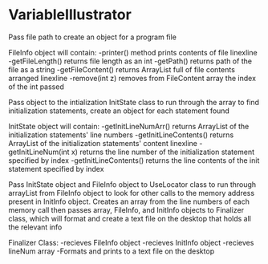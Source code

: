 # VariableIllustrator

Pass file path to create an object for a program file

FileInfo object will contain:
-printer() method prints contents of file linexline
-getFileLength() returns file length as an int
-getPath() returns path of the file as a string
-getFileContent() returns ArrayList<String> full of file contents arranged linexline
-remove(int z) removes from FileContent array the index of the int passed

Pass object to the intialization InitState class to run through the
array to find initialization statements, create an
object for each statement found

InitState object will contain:
-getInitLineNumArr() returns ArrayList of the initialization statements' line numbers
-getInitLineContents() returns ArrayList of the initialization statements' content linexline
-getInitLineNum(int x) returns the line number of the initialization statement specified
by index
-getInitLineContents() returns the line contents of the init statement specified by index


Pass InitState object and FileInfo object to UseLocator class to run through arrayList from FileInfo object to look
for other calls to the memory address present in InitInfo object. Creates an array from the line numbers of each memory
call then passes array, FileInfo, and InitInfo objects to Finalizer class, which will format and create a text file on
the desktop that holds all the relevant info

Finalizer Class:
-recieves FileInfo object
-recieves InitInfo object
-recieves lineNum array
-Formats and prints to a text file on the desktop
